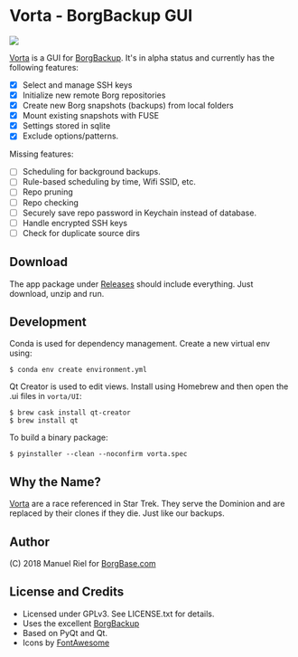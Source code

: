 # Vorta - BorgBackup GUI

![](https://files.qmax.us/vorta-screencast.gif)

[Vorta](http://memory-alpha.wikia.com/wiki/Vorta) is a GUI for [BorgBackup](https://borgbackup.readthedocs.io). It's in alpha status and currently has the following features:

- [x] Select and manage SSH keys
- [x] Initialize new remote Borg repositories
- [x] Create new Borg snapshots (backups) from local folders
- [x] Mount existing snapshots with FUSE
- [x] Settings stored in sqlite
- [x] Exclude options/patterns.

Missing features:

- [ ] Scheduling for background backups.
- [ ] Rule-based scheduling by time, Wifi SSID, etc.
- [ ] Repo pruning
- [ ] Repo checking
- [ ] Securely save repo password in Keychain instead of database.
- [ ] Handle encrypted SSH keys
- [ ] Check for duplicate source dirs

## Download
The app package under [Releases](https://github.com/borgbase/vorta/releases) should include everything. Just download, unzip and run.

## Development
Conda is used for dependency management. Create a new virtual env using:
```
$ conda env create environment.yml
```

Qt Creator is used to edit views. Install using Homebrew and then open the .ui files in `vorta/UI`:
```
$ brew cask install qt-creator
$ brew install qt
```

To build a binary package:
```
$ pyinstaller --clean --noconfirm vorta.spec 
```

## Why the Name?
[Vorta](http://memory-alpha.wikia.com/wiki/Vorta) are a race referenced in Star Trek. They serve the Dominion and are replaced by their clones if they die. Just like our backups.

## Author
(C) 2018 Manuel Riel for [BorgBase.com](https://www.borgbase.com)

## License and Credits
- Licensed under GPLv3. See LICENSE.txt for details.
- Uses the excellent [BorgBackup](https://www.borgbackup.org)
- Based on PyQt and Qt.
- Icons by [FontAwesome](https://fontawesome.com)
